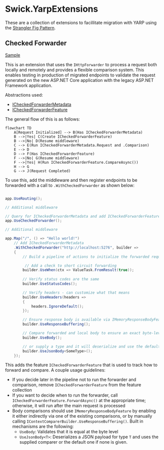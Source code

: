 # Swick.YarpExtensions

These are a collection of extensions to facillitate migration with YARP using the [Strangler Fig Pattern](https://learn.microsoft.com/aspnet/core/migration/inc/overview).

## Checked Forwarder

[Sample](samples/CheckedForwarder/)

This is an extension that uses the `IHttpForwarder` to process a request both locally and remotely and provides a flexible comparison system. This enables testing in production of migrated endpoints to validate the request generated on the new ASP.NET Core application with the legacy ASP.NET Framework application.


Abstractions used:

- [ICheckedForwarderMetadata](src\Swick.YarpExtensions\Checked\ICheckedForwarderMetadata.cs)
- [ICheckedForwarderFeature](src\Swick.YarpExtensions\Features\ICheckedForwarderFeature.cs)

The general flow of this is as follows:

```mermaid
flowchart TD
    A[Request Initialized] --> B(Has ICheckedForwarderMetadata)
    B -->|Yes| C(Create ICheckedForwarderFeature)
    B -->|No| D(Resume middleware)
    C --> E(Run ICheckedForwarderMetadata.Request and .Comparison)
    E --> D
    D --> F(Has ICheckedForwarderFeature)
    F -->|No| G(Resume middleware)
    F -->|Yes| H(Run ICheckedForwarderFeature.CompareAsync())
    H --> G
    G --> J(Request Completed)
```

To use this, add the middleware and then register endpoints to be forwarded with a call to `.WithCheckedForwarder` as shown below:

```csharp

app.UseRouting();

// Additional middleware

// Query for ICheckedForwarderMetadata and add ICheckedForwarderFeature
app.UseCheckedForwarder();

// Additional middleware

app.Map("/", () => "Hello world!")
    // Add ICheckedForwarderMetadata
    .WithCheckedForwarder("http://localhost:5276", builder =>
    {
        // Build a pipeline of actions to initialize the forwarded request, as well as compare the requests

         // Add a check to short circuit forwarding
        builder.UseWhen(ctx => ValueTask.FromResult(true));
        
        // Verify status codes are the same
        builder.UseStatusCodes();

        // Verify headers - can customize what that means
        builder.UseHeaders(headers =>
        {
            headers.IgnoreDefault();
        });

        // Ensure response body is available via IMemoryResponseBodyFeature
        builder.UseResponseBuffering();

        // Compare forwarded and local body to ensure an exact byte-level match (will call .UseResponseBuffering() if not already called)
        builder.UseBody();

        // or supply a type and it will deserialize and use the default (or supplied) equality comparer (will call .UseResponseBuffering() if not already called)
        builder.UseJsonBody<SomeType>();
    });
```

This adds the feature `ICheckedForwarderFeature` that is used to track how to forward and compare. A couple usage guidelines:

- If you decide later in the pipeline not to run the forwarder and comparison, remove `ICheckedForwarderFeature` from the feature collection
- If you want to decide when to run the forwarder, call `ICheckedForwarderFeature.ForwardAsync()` at the appropriate time; otherwise, it will run after the main request is processed
- Body comparisons should use `IMemoryResponseBodyFeature` by enabling it either indirectly via one of the existing comparisons, or by manually calling `IContextComparerBuilder.UseResponseBuffering()`. Built in mechanisms are the following:
    - `UseBody`: Validates that it is equal at the byte level
    - `UseJsonBody<T>`: Deserializes a JSON payload for type `T` and uses the supplied comparer or the default one if none is given.
